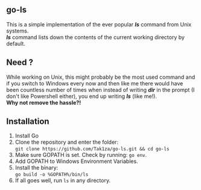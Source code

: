 ## go-ls

This is a simple implementation of the ever popular ***ls*** command from Unix systems. <br />
***ls*** command lists down the contents of the current working directory by default.

## Need ?

While working on Unix, this might probably be the most used command and if you switch to Windows every now and then like me there would have been countless number of times when instead of writing ***dir*** in the prompt (I don't like Powershell either), you end up writing ***ls*** (like me!). <br />
**Why not remove the hassle?!**

## Installation

1. Install Go
2. Clone the repository and enter the folder: <br />
   ```git clone https://github.com/Tak1za/go-ls.git && cd go-ls```
3. Make sure GOPATH is set. Check by running: ```go env```.
4. Add GOPATH to Windows Environment Variables.
5. Install the binary: <br />
   ```go build -o %GOPATH%/bin/ls```
6. If all goes well, run ```ls``` in any directory.
